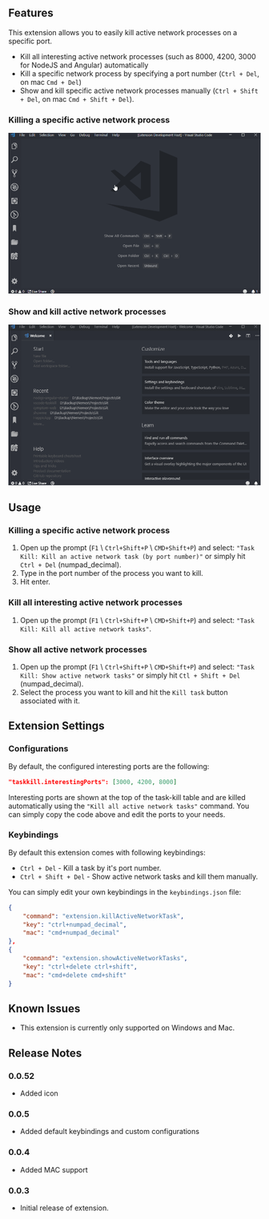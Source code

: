 ## Features

This extension allows you to easily kill active network processes on a specific port.

- Kill all interesting active network processes (such as 8000, 4200, 3000 for NodeJS and Angular) automatically
- Kill a specific network process by specifying a port number (`Ctrl + Del`, on mac `Cmd + Del`)
- Show and kill specific active network processes manually (`Ctrl + Shift + Del`, on mac `Cmd + Shift + Del`).


### Killing a specific active network process

![Killing a specific active network process](/images/kill_specific_process.gif)

### Show and kill active network processes
![Show all active network processes](/images/show_active_tasks.gif)

## Usage

### Killing a specific active network process
1. Open up the prompt (`F1` \ `Ctrl+Shift+P` \ `CMD+Shift+P`) and select:
`"Task Kill: Kill an active network task (by port number)"` or simply hit `Ctrl + Del` (numpad_decimal).
2. Type in the port number of the process you want to kill.
3. Hit enter.


### Kill all interesting active network processes
1. Open up the prompt (`F1` \ `Ctrl+Shift+P` \ `CMD+Shift+P`) and select:
`"Task Kill: Kill all active network tasks"`.


### Show all active network processes
1. Open up the prompt (`F1` \ `Ctrl+Shift+P` \ `CMD+Shift+P`) and select:
`"Task Kill: Show active network tasks"` or simply hit `Ctl + Shift + Del` (numpad_decimal).
2. Select the process you want to kill and hit the `Kill task` button associated with it.

## Extension Settings

### Configurations

By default, the configured interesting ports are the following:

```json
"taskkill.interestingPorts": [3000, 4200, 8000]
```

Interesting ports are shown at the top of the task-kill table and are killed automatically using the `"Kill all active network tasks"` command.
You can simply copy the code above and edit the ports to your needs.

### Keybindings

By default this extension comes with following keybindings:
- `Ctrl + Del`  - Kill a task by it's port number.
- `Ctrl + Shift + Del` - Show active network tasks and kill them manually.

You can simply edit your own keybindings in the `keybindings.json` file:

```json
{
    "command": "extension.killActiveNetworkTask",
    "key": "ctrl+numpad_decimal",
    "mac": "cmd+numpad_decimal"
},
{
    "command": "extension.showActiveNetworkTasks",
    "key": "ctrl+delete ctrl+shift",
    "mac": "cmd+delete cmd+shift"
}
```



## Known Issues

- This extension is currently only supported on Windows and Mac.

## Release Notes

### 0.0.52
- Added icon

### 0.0.5
- Added default keybindings and custom configurations

### 0.0.4

- Added MAC support

### 0.0.3

- Initial release of extension.

